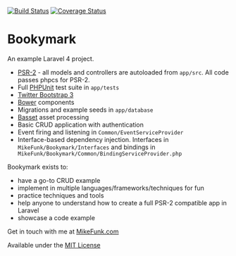[![Build Status](https://travis-ci.org/bookymark/bookymark.png?branch=master)](https://travis-ci.org/bookymark/bookymark) [![Coverage Status](https://coveralls.io/repos/bookymark/bookymark/badge.png?branch=master)](https://coveralls.io/r/bookymark/bookymark)

# Bookymark

An example Laravel 4 project.

* [PSR-2](https://github.com/php-fig/fig-standards/blob/master/accepted/PSR-2-coding-style-guide.md) - all models and controllers are autoloaded from ```app/src```. All code passes phpcs for PSR-2.
* Full [PHPUnit](http://phpunit.de) test suite in ```app/tests```
* [Twitter Bootstrap 3](http://getbootstrap.org)
* [Bower](http://bower.io/) components
* Migrations and example seeds in ```app/database```
* [Basset](http://jasonlewis.me/code/basset/4.0) asset processing
* Basic CRUD application with authentication
* Event firing and listening in ```Common/EventServiceProvider```
* Interface-based dependency injection. Interfaces in ```MikeFunk/Bookymark/Interfaces``` and bindings in ``` MikeFunk/Bookymark/Common/BindingServiceProvider.php```

Bookymark exists to:

* have a go-to CRUD example
* implement in multiple languages/frameworks/techniques for fun
* practice techniques and tools
* help anyone to understand how to create a full PSR-2 compatible app in Laravel
* showcase a code example

Get in touch with me at [MikeFunk.com](http://mikefunk.com)

Available under the [MIT License](http://opensource.org/licenses/mit-license.html)


